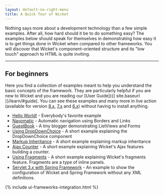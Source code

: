 ```yaml
---
layout: default-no-right-menu
title: A Quick Tour of Wicket
---
```

Nothing says more about a development technology than a few simple examples.
After all, how hard should it be to do something easy? The examples below
should speak for themselves in demonstrating how easy it is to get things done
in Wicket when compared to other frameworks. You will discover that Wicket's
component-oriented structure and its "low touch" approach to HTML is quite
inviting.

---

## For beginners

Here you find a collection of examples meant to help you understand the basic concepts of the framework. They are particularly helpful if you are new to Wicket and you are reading our [User Guide]({{ site.baseurl }}/learn/#guide). 
You can see these examples and many more in live
action (available for version [8.x](http://examples8x.wicket.apache.org/index.html), [7.x](http://examples7x.wicket.apache.org/index.html) and [6.x](http://examples6x.wicket.apache.org/index.html)) without having to install anything.

* [Hello World!](helloworld.html) - Everybody's favorite example
* [Navomatic](navomatic.html) - Automatic navigation using Borders and Links
* [GuestBook](guestbook.html) - A tiny blogger demonstrating ListViews and
  Forms
* [Using DropDownChoice](dropdownchoice.html) - A short example explaining the
  DropDownChoice component
* [Markup Inheritance](markupinheritance.html) - A short example explaining
  markup inheritance
* [Ajax Counter](ajaxcounter.html) - A short example explaining Wicket's Ajax
  features building a counter.
* [Using Fragments](usingfragments.html) - A short example explaining Wicket's
  fragments feature. Fragments are a type of inline panels.
* [Servlet 3.x with Spring Framework](servlet3x.html) - An example to show the configuration of
  Wicket and Spring Framework without any XML definitions.

{% include ui-frameworks-integration.html %}


